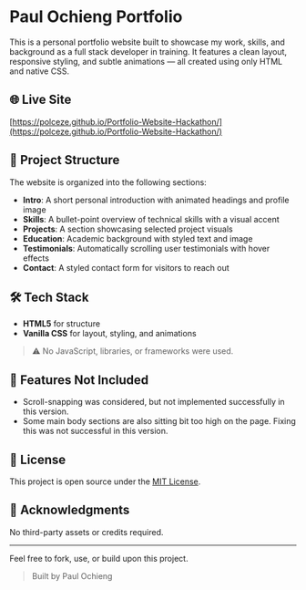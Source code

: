 # Paul Ochieng Portfolio

This is a personal portfolio website built to showcase my work, skills, and background as a full stack developer in training. It features a clean layout, responsive styling, and subtle animations — all created using only HTML and native CSS.

## 🌐 Live Site

[https://polceze.github.io/Portfolio-Website-Hackathon/](https://polceze.github.io/Portfolio-Website-Hackathon/)

## 📁 Project Structure

The website is organized into the following sections:

* **Intro**: A short personal introduction with animated headings and profile image
* **Skills**: A bullet-point overview of technical skills with a visual accent
* **Projects**: A section showcasing selected project visuals
* **Education**: Academic background with styled text and image
* **Testimonials**: Automatically scrolling user testimonials with hover effects
* **Contact**: A styled contact form for visitors to reach out

## 🛠 Tech Stack

* **HTML5** for structure
* **Vanilla CSS** for layout, styling, and animations

> ⚠️ No JavaScript, libraries, or frameworks were used.

## 🚫 Features Not Included

* Scroll-snapping was considered, but not implemented successfully in this version.
* Some main body sections are also sitting  bit too high on the page. Fixing this was not successful in this version.

## 📄 License

This project is open source under the [MIT License](LICENSE).

## 🤝 Acknowledgments

No third-party assets or credits required.

---

Feel free to fork, use, or build upon this project.

> Built by Paul Ochieng
